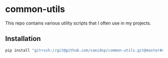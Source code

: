 # common-utils

This repo contains various utility scripts that I often use in my projects.

## Installation

```bash
pip install "git+ssh://git@github.com/saeidnp/common-utils.git@master#egg=common_utils"
```